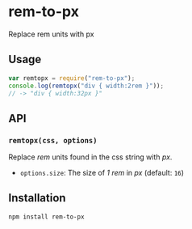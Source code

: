 # rem-to-px

Replace rem units with px

## Usage

```js
var remtopx = require("rem-to-px");
console.log(remtopx("div { width:2rem }"));
// -> "div { width:32px }"
```

## API

### `remtopx(css, options)`

Replace *rem* units found in the css string with *px*.

 * `options.size`: The size of *1 rem* in *px* (default: `16`)

## Installation

```
npm install rem-to-px
```

